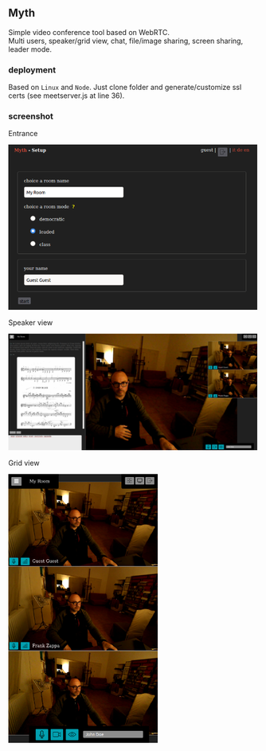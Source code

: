 ## Myth
Simple video conference tool based on WebRTC.  
Multi users, speaker/grid view, chat, file/image sharing, screen sharing, leader mode.
  
### deployment
Based on ```Linux``` and ```Node```.
Just clone folder and generate/customize ssl certs (see meetserver.js at line 36).

### screenshot

Entrance

<img src="/served/images/screenshot1.png" width="500" />

Speaker view

<img src="/served/images/screenshot2.png" width="500" />

Grid view

<img src="/served/images/screenshot3.png" width="300" />